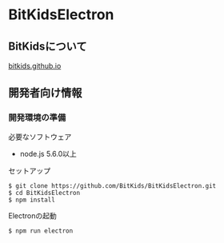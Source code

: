 # BitKidsElectron

## BitKidsについて

[bitkids.github.io](http://bitkids.github.io/)

## 開発者向け情報

### 開発環境の準備
必要なソフトウェア
* node.js 5.6.0以上

セットアップ
```
$ git clone https://github.com/BitKids/BitKidsElectron.git
$ cd BitKidsElectron
$ npm install
```

Electronの起動
```
$ npm run electron
```
